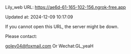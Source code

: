 Lily_web URL: https://ae6d-61-165-102-156.ngrok-free.app

Updated at: 2024-12-09 10:17:09

If you cannot open this URL, the server might be down.

Please contact: 

goley04@foxmail.com Or Wechat:GL_yeaH